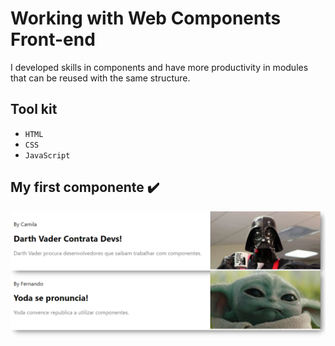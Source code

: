 
# Working with Web Components Front-end

I developed skills in components and have more productivity in modules that can be reused with the same structure.

## Tool kit
 
- ``HTML``
- ``CSS``
- ``JavaScript`` 

## My first componente ✔️ 
![Web_components](assets/meu-primeiro-componente.png)
